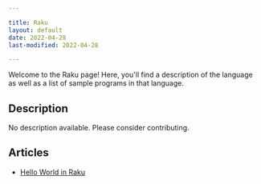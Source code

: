 ```yaml
---

title: Raku
layout: default
date: 2022-04-28
last-modified: 2022-04-28

---
```


Welcome to the Raku page! Here, you'll find a description of the language as well as a list of sample programs in that language.

## Description

No description available. Please consider contributing.

## Articles

- [Hello World in Raku](https://sampleprograms.io/projects/hello-world/raku)